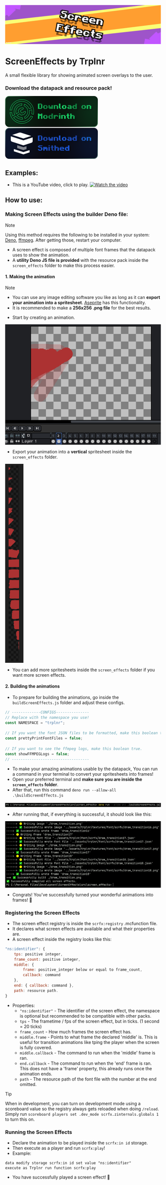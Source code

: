 <img align="center" src="./repository/images/screen-effects-banner.png">

# ScreenEffects by Trplnr
A small flexible library for showing animated screen overlays to the user.

### Download the datapack and resource pack!
<a href="https://modrinth.com/datapack/screeneffects">
    <img width="300" src="./repository/images/download-on-modrinth.png">
</a>
<a href="https://smithed.net/packs/screen-effects">
    <img width="300" src="./repository/images/download-on-smithed.png">
</a>

## Examples:
- This is a YouTube video, click to play.
[![Watch the video](https://img.youtube.com/vi/J5cWNG-nL1w/maxresdefault.jpg)](https://youtu.be/J5cWNG-nL1w)

## How to use:
### Making Screen Effects using the builder Deno file:

> [!NOTE]
> Using this method requires the following to be installed in your system: [Deno](https://deno.land/), [ffmpeg](https://ffmpeg.org/). After getting those, restart your computer.

- A screen effect is composed of multiple font frames that the datapack uses to show the animation.
- A **utility Deno JS file is provided** with the resource pack inside the `screen_effects` folder to make this process easier.
#### 1. Making the animation
> [!NOTE]
> - You can use any image editing software you like as long as it can **export your animation into a spritesheet**. [Aseprite](https://www.aseprite.org/) has this functionality.
> - It is recommended to make a **256x256 .png file** for the best results.
- Start by creating an animation.

<img align="center" src="./repository/images/making-screen-effects-step1-img1.png">

- Export your animation into a **vertical** spritesheet inside the `screen_effects` folder.

<img align="center" src="./repository/images/making-screen-effects-step1-img2.png">

- You can add more spritesheets inside the `screen_effects` folder if you want more screen effects.

#### 2. Building the animations
- To prepare for building the animations, go inside the `buildScreenEffects.js` folder and adjust these configs.
```js
// -------------CONFIGS---------------
// Replace with the namespace you use!
const NAMESPACE = "trplnr";

// If you want the font JSON files to be formatted, make this boolean true.
const prettyPrintFontFiles = false;

// If you want to see the ffmpeg logs, make this boolean true.
const showFFMPEGLogs = false;
// -----------------------------------
```
- To make your amazing animations usable by the datapack, You can run a command in your terminal to convert your spritesheets into frames!
- Open your preferred terminal and **make sure you are inside the `screen_effects` folder**.
- After that, run this command `deno run --allow-all .\buildScreenEffects.js`

<img align="center" src="./repository/images/making-screen-effects-step1-img3.png">

- After running that, if everything is successful, it should look like this:

<img align="center" src="./repository/images/making-screen-effects-step1-img4.png">

- Congrats! You've successfully turned your wonderful animations into frames! :tada:

### Registering the Screen Effects
- The screen effect registry is inside the `scrfx:registry` .mcfunction file.
- It declares what screen effects are available and what their properties are.
- A screen effect inside the registry looks like this:
```js
"ns:identifier": {
    tps: positive integer,
    frame_count: positive integer,
    middle: {
        frame: positive_integer below or equal to frame_count,
        callback: command
    },
    end: { callback: command },
    path: resource path.
}
```
- Properties:
  * `"ns:identifier"` - The identifier of the screen effect, the namespace is optional but recommended to be compatible with other packs.
  * `tps` - The frametime / fps of the screen effect, but in ticks. (1 second = 20 ticks)
  * `frame_count` - How much frames the screen effect has.
  * `middle.frame` - Points to what frame the declared 'middle' is. This is useful for transition animations like tping the player when the screen is fully covered.
  * `middle.callback` - The command to run when the 'middle' frame is ran.
  * `end.callback` - The command to run when the 'end' frame is ran. This does not have a 'frame' property, this already runs once the animation ends.
  * `path` - The resource path of the font file with the number at the end omitted.

> [!TIP]
> When in development, you can turn on development mode using a scoreboard value so the registry always gets reloaded when doing `/reload`.
> Simply run `scoreboard players set .dev_mode scrfx.zinternals.globals 1` to turn this on.

### Running the Screen Effects
- Declare the animation to be played inside the `scrfx:in id` storage.
- Then execute as a player and run `scrfx:play`!
- Example:
```mcfunction
data modify storage scrfx:in id set value "ns:identifier"
execute as Trplnr run function scrfx:play
```
- You have successfully played a screen effect! :tada: